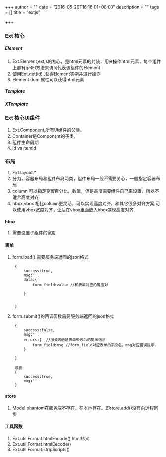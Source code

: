 +++
author = ""
date = "2016-05-20T16:16:01+08:00"
description = ""
tags = []
title = "extjs"

+++

### Ext 核心

##### Element

1. Ext.Element,extjs的核心，是html元素的封装，用来操作html元素，每个组件上都有getEl方法来访问代表该组件的Element  
2. 使用Ext.get(id) ,获得Element实例并进行操作
2. Element.dom 属性可以获得html元素


##### Template

##### XTemplate


### Ext 核心UI组件

1. Ext.Component,所有UI组件的父类。
2. Container是Component的子类，
3. 组件生命周期
4. id vs itemId

### 布局
1. Ext.layout.*
2. 分为，容器布局和组件布局两类，组件布局一般不需要关心，一般指定容器布局
3. column 可以指定宽度百分比，数值，但是高度需要组件自己来设置，所以不适合高度对齐
4. hbox,vbox 相比column更灵活，可以实现高度对齐，和其它很多对齐方案,可以使用vbox宽度对齐，让后在vbox里面嵌入hbox实现高度对齐.

#### hbox
1. 需要设置子组件的宽度

#### 表单

1. form.load() 需要服务端返回的json格式

		{
			success:true,
			msg:'',
			data:{
				form_field:value //和表单对应的键值对
			
			}
		
		
		}

2. form.submit()的回调函数需要服务端返回的json格式

		{
			success:false,
			msg:'',
			errors:{  //服务端验证表单失败后的提示信息
			    form_field:msg //form_field对应表单的字段名，msg对应错误提示，
			}
	
		}
		
		或者
		{
			success:true,
			mag:''
		}




#### store
1. Model.phantom在服务端不存在，在本地存在。即store.add()没有向远程同步






#### 工具函数

1. Ext.util.Format.htmlEncode()  html转义
1. Ext.util.Format.htmlDecode()
1. Ext.util.Format.stripScripts()